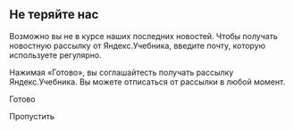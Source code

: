 ## Не теряйте нас 

Возможно вы не в курсе наших последних новостей.
Чтобы получать новостную рассылку от Яндекс.Учебника, введите почту, которую используете регулярно.


Нажимая «Готово», вы соглашайтесть получать рассылку Яндекс.Учебника. Вы можете отписаться от рассылки в любой момент.

Готово

Пропустить
